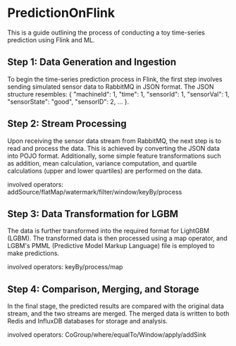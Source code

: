 # PredictionOnFlink
  
This is a guide outlining the process of conducting a toy time-series prediction using Flink and ML.

## Step 1: Data Generation and Ingestion

To begin the time-series prediction process in Flink, the first step involves sending simulated sensor data to RabbitMQ in JSON format. The JSON structure resembles: { "machineId": 1, "time": 1, "sensorId": 1, "sensorVal": 1, "sensorState": "good", "sensorID": 2, ... }.

## Step 2: Stream Processing

Upon receiving the sensor data stream from RabbitMQ, the next step is to read and process the data. This is achieved by converting the JSON data into POJO format. Additionally, some simple feature transformations such as addition, mean calculation, variance computation, and quartile calculations (upper and lower quartiles) are performed on the data.

involved operators: addSource/flatMap/watermark/filter/window/keyBy/process

## Step 3: Data Transformation for LGBM

The data is further transformed into the required format for LightGBM (LGBM). The transformed data is then processed using a map operator, and LGBM's PMML (Predictive Model Markup Language) file is employed to make predictions.

involved operators: keyBy/process/map

## Step 4: Comparison, Merging, and Storage

In the final stage, the predicted results are compared with the original data stream, and the two streams are merged. The merged data is written to both Redis and InfluxDB databases for storage and analysis.

involved operators: CoGroup/where/equalTo/Window/apply/addSink